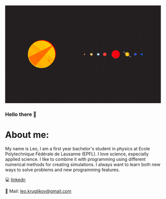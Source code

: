 ![..](https://github.com/leokruglikov/leokruglikov/blob/main/352042.png)
### Hello there 👋
# About me: 
My name is Leo, I am a first year bachelor's student in physics at Ecole Polytechnique Fédérale de Lausanne (EPFL). I love science, especially applied science. I like to combine it with programming using different numerical methods for creating simulations. I always want to learn both new ways to solve problems and new programming features.

:computer: [linkedn](https://github.com/leokruglikov/leokruglikov/blob/main/352042n.png)

:email: Mail: leo.kruglikov@gmail.com

<!--
**leokruglikov/leokruglikov** is a ✨ _special_ ✨ repository because its `README.md` (this file) appears on your GitHub profile.

Here are some ideas to get you started:

- 🔭 I’m currently working on ...
- 🌱 I’m currently learning ...
- 👯 I’m looking to collaborate on ...
- 🤔 I’m looking for help with ...
- 💬 Ask me about ...
- 📫 How to reach me: ...
- 😄 Pronouns: ...
- ⚡ Fun fact: ...
-->
